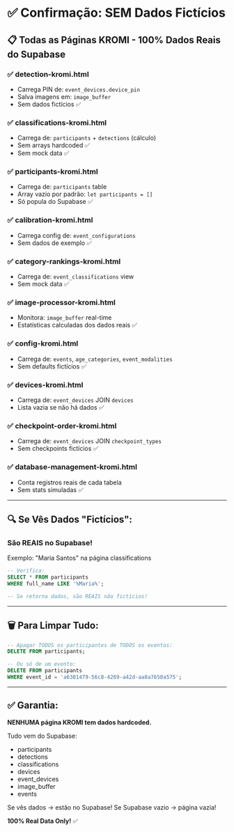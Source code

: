 # ✅ Confirmação: SEM Dados Fictícios

## 📋 Todas as Páginas KROMI - 100% Dados Reais do Supabase

### ✅ **detection-kromi.html**
- Carrega PIN de: `event_devices.device_pin`
- Salva imagens em: `image_buffer`
- Sem dados fictícios ✅

### ✅ **classifications-kromi.html**
- Carrega de: `participants` + `detections` (cálculo)
- Sem arrays hardcoded ✅
- Sem mock data ✅

### ✅ **participants-kromi.html**
- Carrega de: `participants` table
- Array vazio por padrão: `let participants = []`
- Só popula do Supabase ✅

### ✅ **calibration-kromi.html**  
- Carrega config de: `event_configurations`
- Sem dados de exemplo ✅

### ✅ **category-rankings-kromi.html**
- Carrega de: `event_classifications` view
- Sem mock data ✅

### ✅ **image-processor-kromi.html**
- Monitora: `image_buffer` real-time
- Estatísticas calculadas dos dados reais ✅

### ✅ **config-kromi.html**
- Carrega de: `events`, `age_categories`, `event_modalities`
- Sem defaults fictícios ✅

### ✅ **devices-kromi.html**
- Carrega de: `event_devices` JOIN `devices`
- Lista vazia se não há dados ✅

### ✅ **checkpoint-order-kromi.html**
- Carrega de: `event_devices` JOIN `checkpoint_types`
- Sem checkpoints fictícios ✅

### ✅ **database-management-kromi.html**
- Conta registros reais de cada tabela
- Sem stats simuladas ✅

---

## 🔍 Se Vês Dados "Fictícios":

### **São REAIS no Supabase!**

Exemplo: "Maria Santos" na página classifications

```sql
-- Verifica:
SELECT * FROM participants 
WHERE full_name LIKE '%Maria%';

-- Se retorna dados, são REAIS não fictícios!
```

---

## 🗑️ Para Limpar Tudo:

```sql
-- Apagar TODOS os participantes de TODOS os eventos:
DELETE FROM participants;

-- Ou só de um evento:
DELETE FROM participants 
WHERE event_id = 'a6301479-56c8-4269-a42d-aa8a7650a575';
```

---

## ✅ Garantia:

**NENHUMA página KROMI tem dados hardcoded.**

Tudo vem do Supabase:
- participants
- detections  
- classifications
- devices
- event_devices
- image_buffer
- events

Se vês dados → estão no Supabase!
Se Supabase vazio → página vazia!

**100% Real Data Only!** ✅



